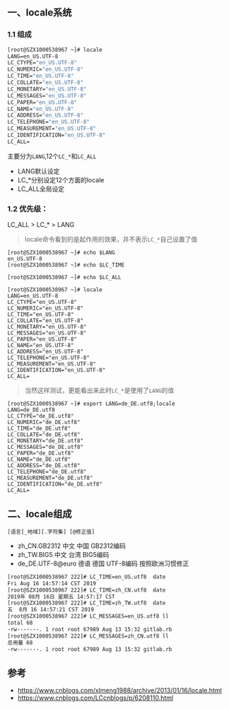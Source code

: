 

## 一、locale系统

### 1.1 组成
```cmd
[root@SZX1000538967 ~]# locale
LANG=en_US.UTF-8
LC_CTYPE="en_US.UTF-8"
LC_NUMERIC="en_US.UTF-8"
LC_TIME="en_US.UTF-8"
LC_COLLATE="en_US.UTF-8"
LC_MONETARY="en_US.UTF-8"
LC_MESSAGES="en_US.UTF-8"
LC_PAPER="en_US.UTF-8"
LC_NAME="en_US.UTF-8"
LC_ADDRESS="en_US.UTF-8"
LC_TELEPHONE="en_US.UTF-8"
LC_MEASUREMENT="en_US.UTF-8"
LC_IDENTIFICATION="en_US.UTF-8"
LC_ALL=

```

主要分为`LANG`,12个`LC_*`和`LC_ALL`
- LANG默认设定
- LC_*分别设定12个方面的locale
- LC_ALL全局设定

### 1.2 优先级：
LC_ALL > LC_* > LANG

> locale命令看到的是起作用的效果，并不表示`LC_*`自己设置了值
```
[root@SZX1000538967 ~]# echo $LANG
en_US.UTF-8
[root@SZX1000538967 ~]# echo $LC_TIME

[root@SZX1000538967 ~]# echo $LC_ALL

[root@SZX1000538967 ~]# locale
LANG=en_US.UTF-8
LC_CTYPE="en_US.UTF-8"
LC_NUMERIC="en_US.UTF-8"
LC_TIME="en_US.UTF-8"
LC_COLLATE="en_US.UTF-8"
LC_MONETARY="en_US.UTF-8"
LC_MESSAGES="en_US.UTF-8"
LC_PAPER="en_US.UTF-8"
LC_NAME="en_US.UTF-8"
LC_ADDRESS="en_US.UTF-8"
LC_TELEPHONE="en_US.UTF-8"
LC_MEASUREMENT="en_US.UTF-8"
LC_IDENTIFICATION="en_US.UTF-8"
LC_ALL=

```

> 当然这样测试，更能看出来此时`LC_*`是使用了`LANG`的值
```
[root@SZX1000538967 ~]# export LANG=de_DE.utf8;locale
LANG=de_DE.utf8
LC_CTYPE="de_DE.utf8"
LC_NUMERIC="de_DE.utf8"
LC_TIME="de_DE.utf8"
LC_COLLATE="de_DE.utf8"
LC_MONETARY="de_DE.utf8"
LC_MESSAGES="de_DE.utf8"
LC_PAPER="de_DE.utf8"
LC_NAME="de_DE.utf8"
LC_ADDRESS="de_DE.utf8"
LC_TELEPHONE="de_DE.utf8"
LC_MEASUREMENT="de_DE.utf8"
LC_IDENTIFICATION="de_DE.utf8"
LC_ALL=

```

## 二、locale组成

`[语言[_地域][.字符集] [@修正值]`

- zh_CN.GB2312 中文 中国 GB2312编码
- zh_TW.BIG5 中文 台湾 BIG5编码
- de_DE.UTF-8@euro 德语 德国 UTF-8编码 按照欧洲习惯修正

```bash
[root@SZX1000538967 222]# LC_TIME=en_US.utf8  date
Fri Aug 16 14:57:14 CST 2019
[root@SZX1000538967 222]# LC_TIME=zh_CN.utf8  date
2019年 08月 16日 星期五 14:57:17 CST
[root@SZX1000538967 222]# LC_TIME=zh_TW.utf8  date
五  8月 16 14:57:21 CST 2019
[root@SZX1000538967 222]# LC_MESSAGES=en_US.utf8 ll
total 68
-rw-------. 1 root root 67989 Aug 13 15:32 gitlab.rb
[root@SZX1000538967 222]# LC_MESSAGES=zh_CN.utf8 ll
总用量 68
-rw-------. 1 root root 67989 Aug 13 15:32 gitlab.rb

```


## 参考
- https://www.cnblogs.com/xlmeng1988/archive/2013/01/16/locale.html
- https://www.cnblogs.com/LCcnblogs/p/6208110.html
